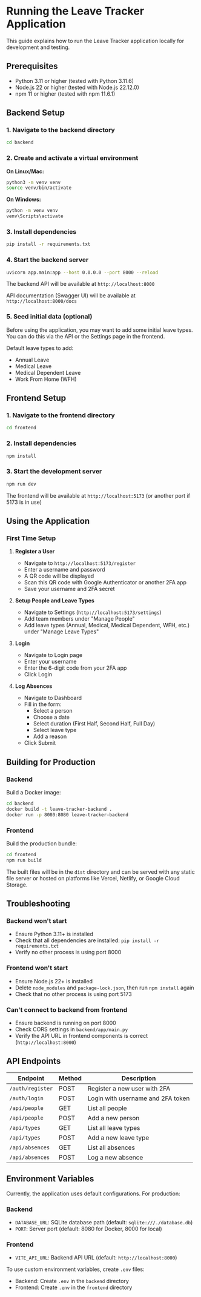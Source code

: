 # Running the Leave Tracker Application

This guide explains how to run the Leave Tracker application locally for development and testing.

## Prerequisites

- Python 3.11 or higher (tested with Python 3.11.6)
- Node.js 22 or higher (tested with Node.js 22.12.0)
- npm 11 or higher (tested with npm 11.6.1)

## Backend Setup

### 1. Navigate to the backend directory

```bash
cd backend
```

### 2. Create and activate a virtual environment

**On Linux/Mac:**
```bash
python3 -m venv venv
source venv/bin/activate
```

**On Windows:**
```bash
python -m venv venv
venv\Scripts\activate
```

### 3. Install dependencies

```bash
pip install -r requirements.txt
```

### 4. Start the backend server

```bash
uvicorn app.main:app --host 0.0.0.0 --port 8000 --reload
```

The backend API will be available at `http://localhost:8000`

API documentation (Swagger UI) will be available at `http://localhost:8000/docs`

### 5. Seed initial data (optional)

Before using the application, you may want to add some initial leave types. You can do this via the API or the Settings page in the frontend.

Default leave types to add:
- Annual Leave
- Medical Leave
- Medical Dependent Leave
- Work From Home (WFH)

## Frontend Setup

### 1. Navigate to the frontend directory

```bash
cd frontend
```

### 2. Install dependencies

```bash
npm install
```

### 3. Start the development server

```bash
npm run dev
```

The frontend will be available at `http://localhost:5173` (or another port if 5173 is in use)

## Using the Application

### First Time Setup

1. **Register a User**
   - Navigate to `http://localhost:5173/register`
   - Enter a username and password
   - A QR code will be displayed
   - Scan this QR code with Google Authenticator or another 2FA app
   - Save your username and 2FA secret

2. **Setup People and Leave Types**
   - Navigate to Settings (`http://localhost:5173/settings`)
   - Add team members under "Manage People"
   - Add leave types (Annual, Medical, Medical Dependent, WFH, etc.) under "Manage Leave Types"

3. **Login**
   - Navigate to Login page
   - Enter your username
   - Enter the 6-digit code from your 2FA app
   - Click Login

4. **Log Absences**
   - Navigate to Dashboard
   - Fill in the form:
     - Select a person
     - Choose a date
     - Select duration (First Half, Second Half, Full Day)
     - Select leave type
     - Add a reason
   - Click Submit

## Building for Production

### Backend

Build a Docker image:
```bash
cd backend
docker build -t leave-tracker-backend .
docker run -p 8080:8080 leave-tracker-backend
```

### Frontend

Build the production bundle:
```bash
cd frontend
npm run build
```

The built files will be in the `dist` directory and can be served with any static file server or hosted on platforms like Vercel, Netlify, or Google Cloud Storage.

## Troubleshooting

### Backend won't start
- Ensure Python 3.11+ is installed
- Check that all dependencies are installed: `pip install -r requirements.txt`
- Verify no other process is using port 8000

### Frontend won't start
- Ensure Node.js 22+ is installed
- Delete `node_modules` and `package-lock.json`, then run `npm install` again
- Check that no other process is using port 5173

### Can't connect to backend from frontend
- Ensure backend is running on port 8000
- Check CORS settings in `backend/app/main.py`
- Verify the API URL in frontend components is correct (`http://localhost:8000`)

## API Endpoints

| Endpoint | Method | Description |
|----------|--------|-------------|
| `/auth/register` | POST | Register a new user with 2FA |
| `/auth/login` | POST | Login with username and 2FA token |
| `/api/people` | GET | List all people |
| `/api/people` | POST | Add a new person |
| `/api/types` | GET | List all leave types |
| `/api/types` | POST | Add a new leave type |
| `/api/absences` | GET | List all absences |
| `/api/absences` | POST | Log a new absence |

## Environment Variables

Currently, the application uses default configurations. For production:

### Backend
- `DATABASE_URL`: SQLite database path (default: `sqlite:///./database.db`)
- `PORT`: Server port (default: 8080 for Docker, 8000 for local)

### Frontend
- `VITE_API_URL`: Backend API URL (default: `http://localhost:8000`)

To use custom environment variables, create `.env` files:
- Backend: Create `.env` in the `backend` directory
- Frontend: Create `.env` in the `frontend` directory
